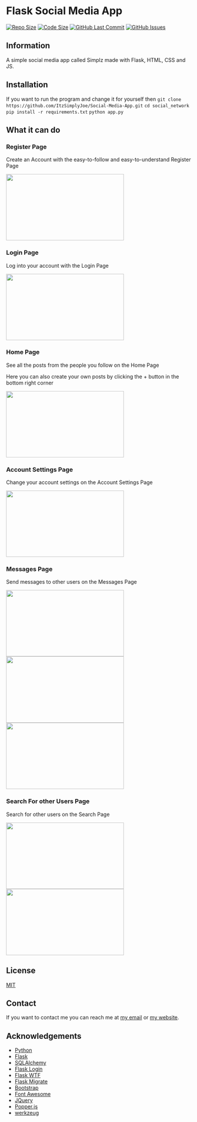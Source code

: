 # Flask Social Media App

[![Repo Size](https://img.shields.io/github/repo-size/ItzSimplyJoe/Social-Media-App)]()
[![Code Size](https://img.shields.io/github/languages/code-size/ItzSimplyJoe/Social-Media-App)]()
[![GitHub Last Commit](https://img.shields.io/github/last-commit/ItzSimplyJoe/Social-Media-App)]()
[![GitHub Issues](https://img.shields.io/github/issues/ItzSimplyJoe/Social-Media-App)]()


## Information
A simple social media app called Simplz made with Flask, HTML, CSS and JS.

## Installation
If you want to run the program and change it for yourself then
```git clone https://github.com/ItzSimplyJoe/Social-Media-App.git```
```cd social_network```
```pip install -r requirements.txt```
```python app.py```

## What it can do
### Register Page
<p>Create an Account with the easy-to-follow and easy-to-understand Register Page</p>
<img src="Images_for_Github/register.png" width=320 height=180>

### Login Page
<p>Log into your account with the Login Page</p>
<img src="Images_for_Github/login.png" width=320 height=180>

### Home Page
<p>See all the posts from the people you follow on the Home Page</p>
<p>Here you can also create your own posts by clicking the + button in the bottom right corner</p>
<img src="Images_for_Github/index.png" width=320 height=180>

### Account Settings Page
<p>Change your account settings on the Account Settings Page</p>
<img src="Images_for_Github/account.png" width=320 height=180>

### Messages Page
<p>Send messages to other users on the Messages Page</p>
<img src="Images_for_Github/Conversations.png" width=320 height=180>
<img src="Images_for_Github/conversation.png" width=320 height=180>
<img src="Images_for_Github/new_conversation.png" width=320 height=180>

### Search For other Users Page
<p>Search for other users on the Search Page</p>
<img src="Images_for_Github/User_search.png" width=320 height=180>
<img src="Images_for_Github/profile.png" width=320 height=180>

## License
[MIT](https://choosealicense.com/licenses/mit/)

## Contact
If you want to contact me you can reach me at [my email](mailto:joebostock30@gmail.com) or [my website](https://www.itzsimplyjoe.me).

## Acknowledgements
- [Python](https://www.python.org/)
- [Flask](https://flask.palletsprojects.com/en/2.0.x/)
- [SQLAlchemy](https://www.sqlalchemy.org/)
- [Flask Login](https://flask-login.readthedocs.io/en/latest/)
- [Flask WTF](https://flask-wtf.readthedocs.io/en/0.15.x/)
- [Flask Migrate](https://flask-migrate.readthedocs.io/en/latest/)
- [Bootstrap](https://getbootstrap.com/)
- [Font Awesome](https://fontawesome.com/)
- [JQuery](https://jquery.com/)
- [Popper.js](https://popper.js.org/)
- [werkzeug](https://werkzeug.palletsprojects.com/en/2.0.x/)